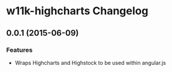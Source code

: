 # w11k-highcharts Changelog

<a name="0.0.1"></a>
## 0.0.1 (2015-06-09)

### Features

* Wraps Highcharts and Highstock to be used within angular.js